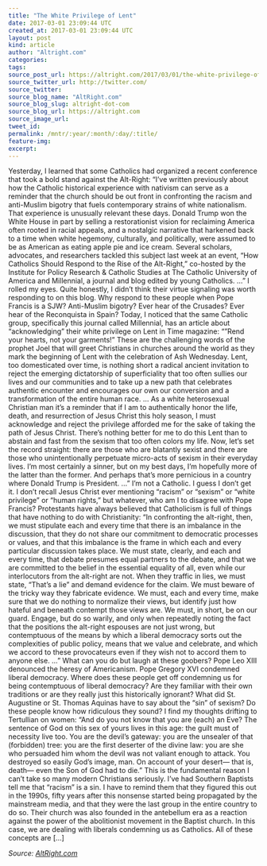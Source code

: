 ```yaml
---
title: "The White Privilege of Lent"
date: 2017-03-01 23:09:44 UTC
created_at: 2017-03-01 23:09:44 UTC
layout: post
kind: article
author: "Altright.com"
categories: 
tags: 
source_post_url: https://altright.com/2017/03/01/the-white-privilege-of-lent/
source_twitter_url: http://twitter.com/
source_twitter: 
source_blog_name: "AltRight.com"
source_blog_slug: altright-dot-com
source_blog_url: https://altright.com
source_image_url: 
tweet_id:
permalink: /mntr/:year/:month/:day/:title/
feature-img: 
excerpt:
---
```

Yesterday, I learned that some Catholics had organized a recent conference that took a bold stand against the Alt-Right: “I’ve written previously about how the Catholic historical experience with nativism can serve as a reminder that the church should be out front in confronting the racism and anti-Muslim bigotry that fuels contemporary strains of white nationalism. That experience is unusually relevant these days. Donald Trump won the White House in part by selling a restorationist vision for reclaiming America often rooted in racial appeals, and a nostalgic narrative that harkened back to a time when white hegemony, culturally, and politically, were assumed to be as American as eating apple pie and ice cream. Several scholars, advocates, and researchers tackled this subject last week at an event, “How Catholics Should Respond to the Rise of the Alt-Right,” co-hosted by the Institute for Policy Research &amp; Catholic Studies at The Catholic University of America and Millennial, a journal and blog edited by young Catholics. …” I rolled my eyes. Quite honestly, I didn’t think their virtue signaling was worth responding to on this blog. Why respond to these people when Pope Francis is a SJW? Anti-Muslim bigotry? Ever hear of the Crusades? Ever hear of the Reconquista in Spain? Today, I noticed that the same Catholic group, specifically this journal called Millennial, has an article about “acknowledging” their white privilege on Lent in Time magazine: “”Rend your hearts, not your garments!” These are the challenging words of the prophet Joel that will greet Christians in churches around the world as they mark the beginning of Lent with the celebration of Ash Wednesday. Lent, too domesticated over time, is nothing short a radical ancient invitation to reject the emerging dictatorship of superficiality that too often sullies our lives and our communities and to take up a new path that celebrates authentic encounter and encourages our own our conversion and a transformation of the entire human race. … As a white heterosexual Christian man it’s a reminder that if I am to authentically honor the life, death, and resurrection of Jesus Christ this holy season, I must acknowledge and reject the privilege afforded me for the sake of taking the path of Jesus Christ. There’s nothing better for me to do this Lent than to abstain and fast from the sexism that too often colors my life. Now, let’s set the record straight: there are those who are blatantly sexist and there are those who unintentionally perpetuate micro-acts of sexism in their everyday lives. I’m most certainly a sinner, but on my best days, I’m hopefully more of the latter than the former. And perhaps that’s more pernicious in a country where Donald Trump is President. …” I’m not a Catholic. I guess I don’t get it. I don’t recall Jesus Christ ever mentioning “racism” or “sexism” or “white privilege” or “human rights,” but whatever, who am I to disagree with Pope Francis? Protestants have always believed that Catholicism is full of things that have nothing to do with Christianity: “In confronting the alt-right, then, we must stipulate each and every time that there is an imbalance in the discussion, that they do not share our commitment to democratic processes or values, and that this imbalance is the frame in which each and every particular discussion takes place. We must state, clearly, and each and every time, that debate presumes equal partners to the debate, and that we are committed to the belief in the essential equality of all, even while our interlocutors from the alt-right are not. When they traffic in lies, we must state, “That’s a lie” and demand evidence for the claim. We must beware of the tricky way they fabricate evidence. We must, each and every time, make sure that we do nothing to normalize their views, but identify just how hateful and beneath contempt those views are. We must, in short, be on our guard. Engage, but do so warily, and only when repeatedly noting the fact that the positions the alt-right espouses are not just wrong, but contemptuous of the means by which a liberal democracy sorts out the complexities of public policy, means that we value and celebrate, and which we accord to these provocateurs even if they wish not to accord them to anyone else. …” What can you do but laugh at these goobers? Pope Leo XIII denounced the heresy of Americanism. Pope Gregory XVI condemned liberal democracy. Where does these people get off condemning us for being contemptuous of liberal democracy? Are they familiar with their own traditions or are they really just this historically ignorant? What did St. Augustine or St. Thomas Aquinas have to say about the “sin” of sexism? Do these people know how ridiculous they sound? I find my thoughts drifting to Tertullian on women: “And do you not know that you are (each) an Eve? The sentence of God on this sex of yours lives in this age: the guilt must of necessity live too. You are the devil’s gateway: you are the unsealer of that (forbidden) tree: you are the first deserter of the divine law: you are she who persuaded him whom the devil was not valiant enough to attack. You destroyed so easily God’s image, man. On account of your desert— that is, death— even the Son of God had to die.” This is the fundamental reason I can’t take so many modern Christians seriously. I’ve had Southern Baptists tell me that “racism” is a sin. I have to remind them that they figured this out in the 1990s, fifty years after this nonsense started being propagated by the mainstream media, and that they were the last group in the entire country to do so. Their church was also founded in the antebellum era as a reaction against the power of the abolitionist movement in the Baptist church. In this case, we are dealing with liberals condemning us as Catholics. All of these concepts are […]<div class="">
    <i>Source: <a href="https://altright.com">AltRight.com</a></i>
</div>
